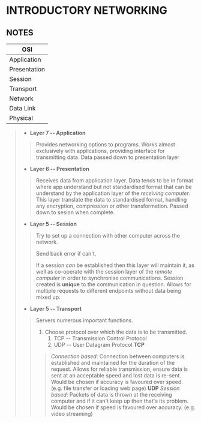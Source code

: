 # INTRODUCTORY NETWORKING

## NOTES

**OSI** | 
---------| 
Application | 
Presentation |
Session |
Transport |
Network |
Data Link |
Physical |


> - **Layer 7 -- Application**
>> Provides networking options to programs. Works almost exclusively with
>> applications, providing interface for transmitting data. Data passed
>> down to presentation layer
>
> - **Layer 6 -- Presentation**
>> Receives data from application layer. Data tends to be in format 
>> where app understand but not standardised format that can be
>> understand by the application layer of the *receiving computer*.
>> This layer translate the data to standardised format, handling any
>> encryption, compression or other transformation. Passed down to
>> sesion when complete.
>
> - **Layer 5 -- Session**
>> Try to set up a connection with other computer across the network.
>>
>> Send back error if can't.
>>
>> If a session *can* be established then this layer will maintain it,
>> as well as co-operate with the session layer of the *remote computer*
>> in order to synchronise communications. Session created is **unique**
>> to the communication in question. Allows for multiple requests to
>> different endpoints without data being mixed up.
>
> - **Layer 5 -- Transport**
>> Servers numerous important functions.
>>
>> 1. Choose protocol over which the data is to be transmitted.
>>     1. TCP -- Transmission Control Protocol
>>     1. UDP -- User Datagram Protocol
>> **TCP**
>>> *Connection based*: Connection between computers is established
>>> and maintained for the duration of the request. Allows for 
>>> reliable transmission, ensure data is sent at an acceptable
>>> speed and lost data is re-sent. Would be chosen if accuracy
>>> is favoured over speed. (e.g. file transfer or loading web page)
>> **UDP**
>>> *Session based*: Packets of data is thrown at the receiving computer
>>> and if it can't keep up then that's its problem. Would be chosen
>>> if speed is favoured over accuracy. (e.g. video streaming)
